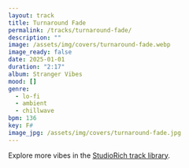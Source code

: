 ```yaml
---
layout: track
title: Turnaround Fade
permalink: /tracks/turnaround-fade/
description: ""
image: /assets/img/covers/turnaround-fade.webp
image_ready: false
date: 2025-01-01
duration: "2:17"
album: Stranger Vibes
mood: []
genre:
  - lo-fi
  - ambient
  - chillwave
bpm: 136
key: F#
image_jpg: /assets/img/covers/turnaround-fade.jpg
---
```


Explore more vibes in the [StudioRich track library](/tracks/).
